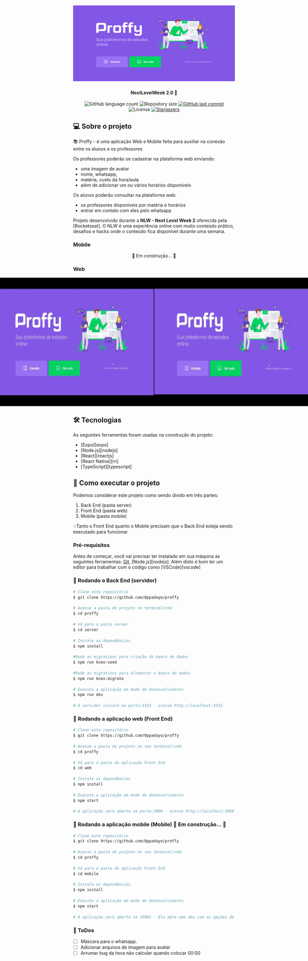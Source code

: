 <h1 align="center">
    <img alt="NextLevelWeek2" title="#NextLevelWeek2" src="./assets/home.png" />
</h1>

<h4 align="center"> 
	NextLevelWeek 2.0 🚀
</h4>

<p align="center">
  <img alt="GitHub language count" src="https://img.shields.io/github/languages/count/Oppadayo/proffy?color=%2304D361">

  <img alt="Repository size" src="https://img.shields.io/github/repo-size/Oppadayo/proffy">	
  
  <a href="https://github.com/Oppadayo/proffy/commits/master">
    <img alt="GitHub last commit" src="https://img.shields.io/github/last-commit/Oppadayo/proffy">
  </a>

  <img alt="License" src="https://img.shields.io/badge/license-MIT-brightgreen">
   <a href="https://github.com/Oppadayo/proffy/stargazers">
    <img alt="Stargazers" src="https://img.shields.io/github/stars/Oppadayo/proffy?style=social">
  </a>
</p>


## 💻 Sobre o projeto

📚 Proffy - é uma aplicação Web e Mobile feita para auxiliar na conexão entre os alunos e os professores

Os professores poderão se cadastrar na plataforma web enviando:
- uma imagem de avatar
- nome, whatsapp, 
- matéria, custo da hora/aula  
- além de adicionar um ou vários horários disponíveis
 
 Os alunos poderão consultar na plataforma web:
 - os professores disponíveis por matéria e horários
 - entrar em contato com eles pelo whatsapp
 

Projeto desenvolvido durante a **NLW - Next Level Week 2** oferecida pela [Rocketseat].
O NLW é uma experiência online com muito conteúdo prático, desafios e hacks onde o conteúdo fica disponível durante uma semana.



### Mobile

<p align="center">
 🚧 Em construção... 🚧
</p>

### Web

<p align="center" style="display: flex; align-items: flex-start; justify-content: center;">
  <img alt="NextLevelWeek2" title="#NextLevelWeek2" src="./assets/proffycadastro.gif" height="400px">

  <img alt="NextLevelWeek2" title="#NextLevelWeek2" src="./assets/proffybuscar.gif" height="400px">
</p>

## 🛠 Tecnologias

As seguintes ferramentas foram usadas na construção do projeto:

- [Expo][expo]
- [Node.js][nodejs]
- [React][reactjs]
- [React Native][rn]
- [TypeScript][typescript]


## 🚀 Como executar o projeto

Podemos considerar este projeto como sendo divido em três partes:
1. Back End (pasta server) 
2. Front End (pasta web)
3. Mobile (pasta mobile)

💡Tanto o Front End quanto o Mobile precisam que o Back End esteja sendo executado para funcionar.

### Pré-requisitos

Antes de começar, você vai precisar ter instalado em sua máquina as seguintes ferramentas:
[Git](https://git-scm.com), [Node.js][nodejs]. 
Além disto é bom ter um editor para trabalhar com o código como [VSCode][vscode]

### 🎲 Rodando o Back End (servidor)

```bash
# Clone este repositório
$ git clone https://github.com/Oppadayo/proffy

# Acesse a pasta do projeto no terminal/cmd
$ cd proffy

# Vá para a pasta server
$ cd server

# Instale as dependências
$ npm install

#Rode as migrations para criação do banco de dados
$ npm run knex:seed

#Rode as migrations para alimentar o banco de dados
$ npm run knex:migrate

# Execute a aplicação em modo de desenvolvimento
$ npm run dev

# O servidor inciará na porta:3333 - acesse http://localhost:3333 
```

### 🧭 Rodando a aplicação web (Front End)

```bash
# Clone este repositório
$ git clone https://github.com/Oppadayo/proffy

# Acesse a pasta do projeto no seu terminal/cmd
$ cd proffy

# Vá para a pasta da aplicação Front End
$ cd web

# Instale as dependências
$ npm install

# Execute a aplicação em modo de desenvolvimento
$ npm start

# A aplicação será aberta na porta:3000 - acesse http://localhost:3000
```

### 🧭 Rodando a aplicação mobile (Mobile) 🚧 Em construção... 🚧

```bash
# Clone este repositório
$ git clone https://github.com/Oppadayo/proffy

# Acesse a pasta do projeto no seu terminal/cmd
$ cd proffy

# Vá para a pasta da aplicação Front End
$ cd mobile

# Instale as dependências
$ npm install

# Execute a aplicação em modo de desenvolvimento
$ npm start

# A aplicação será aberta na 19001 - Ela abre uma aba com as opções de rodar a aplicação no emulador ou no celular usando o QR code
```

### 📝 ToDos
- [ ] Máscara para o whatsapp.
- [ ] Adicionar arquivos de imagem para avatar
- [ ] Arrumar bug da hora não calcular quando colocar 00:00
